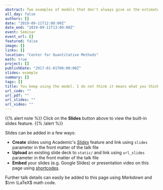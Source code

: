 ```yaml
---
abstract: Two examples of models that don't always give us the estimate we think it's giving us. 1) Logistic regression with specific designs and 2) conditional estimators.
all_day: false
authors: []
date: "2019-09-11T12:00:00Z"
date_end: "2019-09-11T13:00:00Z"
event: Seminar
event_url: []
featured: false
image: []
links: []
location: "Center for Quantitative Methods"
math: true
project: []
publishDate: "2017-01-01T00:00:00Z"
slides: example
summary: []
tags: []
title: You keep using the model. I do not think it means what you think it means.
url_code: ""
url_pdf: ""
url_slides: ""
url_video: ""
---
```


{{% alert note %}}
Click on the **Slides** button above to view the built-in slides feature.
{{% /alert %}}

Slides can be added in a few ways:

- **Create** slides using Academic's [*Slides*](https://sourcethemes.com/academic/docs/managing-content/#create-slides) feature and link using `slides` parameter in the front matter of the talk file
- **Upload** an existing slide deck to `static/` and link using `url_slides` parameter in the front matter of the talk file
- **Embed** your slides (e.g. Google Slides) or presentation video on this page using [shortcodes](https://sourcethemes.com/academic/docs/writing-markdown-latex/).

Further talk details can easily be added to this page using *Markdown* and $\rm \LaTeX$ math code.
